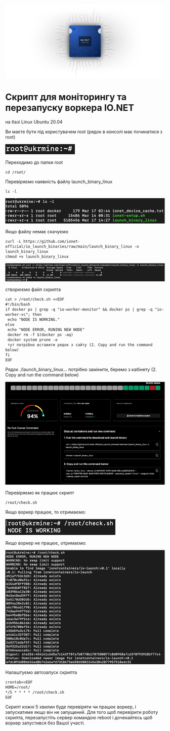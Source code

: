 ![Image alt](https://github.com/ukrmine/ionet/blob/main/pics/mAa0QmH3Nl9IyKqDAZzvuFNZhE0.webp)

# Скрипт для моніторингу та перезапуску воркера IO.NET 
на базі Linux Ubuntu 20.04

Ви маєте бути під користувачем root (рядок в консолі має починатися з root)

![Image alt](https://github.com/ukrmine/ionet/blob/main/pics/1root.png)

Переходимо до папки root
<!--sec data-title="OS X и Linux" data-id="OSX_Linux_whoami" data-collapse=true ces-->
```
cd /root/
```
<!--endsec-->
Перевіряємо наявність файлу launch_binary_linux
<!--sec data-title="OS X и Linux" data-id="OSX_Linux_whoami" data-collapse=true ces-->
```
ls -l
```
<!--endsec-->


![Image alt](https://github.com/ukrmine/ionet/blob/main/pics/2launch_binary_linux.png)

Якщо файлу немає скачуємо
<!--sec data-title="OS X и Linux" data-id="OSX_Linux_whoami" data-collapse=true ces-->
```
curl -L https://github.com/ionet-official/io_launch_binaries/raw/main/launch_binary_linux -o launch_binary_linux
chmod +x launch_binary_linux
```
<!--endsec-->

![Image alt](https://github.com/ukrmine/ionet/blob/main/pics/3Download_binary.png)

створюємо файл скрипта
<!--sec data-title="OS X и Linux" data-id="OSX_Linux_whoami" data-collapse=true ces-->
```
cat > /root/check.sh <<EOF 
#!/bin/bash 
if docker ps | grep -q "io-worker-monitor" && docker ps | grep -q "io-worker-vc"; then
 echo "NODE IS WORKING." 
else 
 echo "NODE ERROR, RUNING NEW NODE"
 docker rm -f $(docker ps -aq)
 docker system prune -a
 тут потрібно вставити рядок з сайту (2. Copy and run the command below)
fi 
EOF
```
<!--endsec-->
Рядок ./launch_binary_linux... потрібно замінити, беремо з кабінету (2. Copy and run the command below)

![Image alt](https://github.com/ukrmine/ionet/blob/main/pics/4Copy_and_run_the_command.png)

Перевіряємо як працює скрипт
<!--sec data-title="OS X и Linux" data-id="OSX_Linux_whoami" data-collapse=true ces-->
```
/root/check.sh
```
<!--endsec-->
Якщо воркер працює, то отримаємо:

![Image alt](https://github.com/ukrmine/ionet/blob/main/pics/5check.png)

Якщо воркер не працює, отримаємо:

![Image alt](https://github.com/ukrmine/ionet/blob/main/pics/6run_new_node.png)

Налаштуємо автозапуск скрипта

<!--sec data-title="OS X и Linux" data-id="OSX_Linux_whoami" data-collapse=true ces-->
```
crontab<<EOF
HOME=/root/
*/5 * * * * /root/check.sh
EOF
```
<!--endsec-->

Скрипт кожні 5 хвилин буде перевіряти чи працює воркер, і запускатиме якщо він не запущений.
Для того щоб перевірити роботу скрипта, перезапустіть сервер командою reboot і дочекайтесь щоб воркер запустився без Вашої участі.






